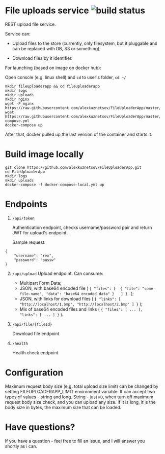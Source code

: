# File uploads service ![build status ](https://travis-ci.org/alexkuznetsov/FileUploaderApp.svg?branch=master)

REST upload file service.

Service can:

 - Upload files to the store (currently, only filesystem, but it pluggable and can be replaced with DB, S3 or something);
 
 - Download files by it identifier.

For launching (based on image on docker hub):

Open console (e.g. linux shell) and `cd` to user's folder, ``` cd ~/ ```

```
mkdir fileuploaderapp && cd fileuploaderapp 
mkdir logs
mkdir uploads
mkdir nginx
wget -P nginx https://raw.githubusercontent.com/alexkuznetsov/FileUploaderApp/master/nginx/nginx.conf
wget https://raw.githubusercontent.com/alexkuznetsov/FileUploaderApp/master/docker-compose.yml
docker-compose up
```

After that, docker pulled up the last version of the container and starts it.

Build image locally
===================

```
git clone https://github.com/alexkuznetsov/FileUploaderApp.git
cd FileUploaderApp
mkdir logs
mkdir uploads
docker-compose -f docker-compose-local.yml up
```

Endpoints
===========

1.  ```/api/token```

    Authentication endpoint, checks username/password pair and return JWT for upload's endpoint.

    Sample request: 
```
{
    "username": "rex", 
    "password": "passw" 
} 
```

2. ```/api/upload```
    Upload endpoint. Can consume:
    
    - Multipart Form Data;
    - JSON, with base64 encoded file ( ``` { "files": [  { "file": "some-file-name", "data": "base64 encoded data" }   ] }  ``` );
    - JSON, with links for download files (  ```{ "links": [ "http://localhost/1.bmp", "http://localhost/2.bmp" ] }``` );
    - Mix of base64 encoded files and links ( ```{ "files": [ ... ], "links": [ ... ] }``` ).

3. ```/api/file/{fileId}```

    Download file endpoint

4. ```/health```
    
    Health check endpoint

Configuration
===============

Maximum request body size (e.g. total upload size limit) can be changed by setting FILEUPLOADERAPP_LIMIT environment variable.
It can accept two types of values - string and long. String - just `NO`, when turn off maximum request body size check, and 
you can upload any size.
If it is long, it is the body size in bytes, the maximum size that can be loaded.

Have questions?
===============
If you have a question - feel free to fill an issue, and i will answer you shortly as i can.

